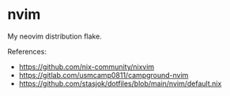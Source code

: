 # nvim

My neovim distribution flake.


References:
- https://github.com/nix-community/nixvim
- https://gitlab.com/usmcamp0811/campground-nvim
- https://github.com/stasjok/dotfiles/blob/main/nvim/default.nix


